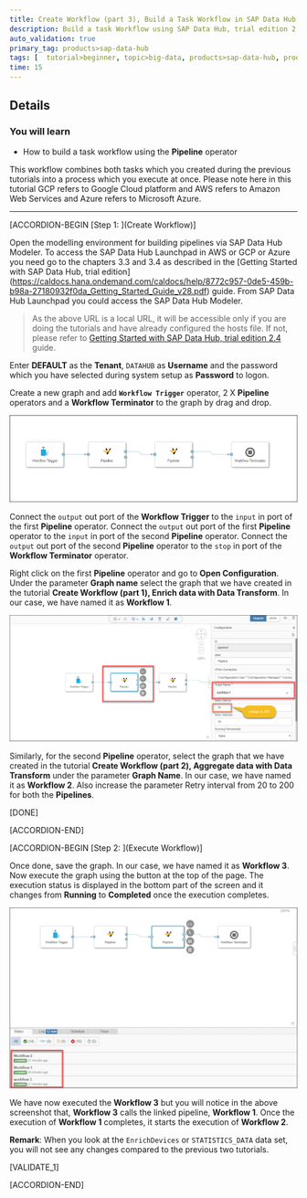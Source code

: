 ```yaml
---
title: Create Workflow (part 3), Build a Task Workflow in SAP Data Hub, Trial Edition 2.5
description: Build a task Workflow using SAP Data Hub, trial edition 2.5.
auto_validation: true
primary_tag: products>sap-data-hub
tags: [  tutorial>beginner, topic>big-data, products>sap-data-hub, products>sap-vora ]
time: 15
---
```


## Details
### You will learn  
  - How to build a task workflow using the **Pipeline** operator

This workflow combines both tasks which you created during the previous tutorials into a process which you execute at once.
Please note here in this tutorial GCP refers to Google Cloud platform and AWS refers to Amazon Web Services and Azure refers to Microsoft Azure.

---

[ACCORDION-BEGIN [Step 1: ](Create Workflow)]

Open the modelling environment for building pipelines via SAP Data Hub Modeler. To access the SAP Data Hub Launchpad in AWS or GCP or Azure you need go to the chapters 3.3 and 3.4 as described in the [Getting Started with SAP Data Hub, trial edition] (https://caldocs.hana.ondemand.com/caldocs/help/8772c957-0de5-459b-b98a-27180932f0da_Getting_Started_Guide_v28.pdf) guide. From SAP Data Hub Launchpad you could access the SAP Data Hub Modeler.

>As the above URL is a local URL, it will be accessible only if you are doing the tutorials and have already configured the hosts file. If not, please refer to [Getting Started with SAP Data Hub, trial edition 2.4](https://caldocs.hana.ondemand.com/caldocs/help/8772c957-0de5-459b-b98a-27180932f0da_Getting_Started_Guide_v28.pdf) guide.

Enter **DEFAULT** as the **Tenant**, `DATAHUB` as **Username** and the password which you have selected during system setup as **Password** to logon.

Create a new graph and add **`Workflow Trigger`** operator, 2 X **Pipeline** operators and a **Workflow Terminator** to the graph by drag and drop.

![picture_01](./datahub-trial-v2-workflow-part03_01.png)

Connect the `output` out port of the **Workflow Trigger** to the `input` in port of the first **Pipeline** operator. Connect the `output` out port of the first **Pipeline** operator to the `input` in port of the second **Pipeline** operator. Connect the `output` out port of the second **Pipeline** operator to the `stop` in port of the **Workflow Terminator** operator.

Right click on the first **Pipeline** operator and go to **Open Configuration**. Under the parameter **Graph name** select the graph that we have created in the tutorial **Create Workflow (part 1), Enrich data with Data Transform**. In our case, we have named it as **Workflow 1**.

![picture_03](./datahub-trial-v2-workflow-part03_03.png)

Similarly, for the second **Pipeline** operator, select the graph that we have created in the tutorial **Create Workflow (part 2), Aggregate data with Data Transform** under the parameter **Graph Name**. In our case, we have named it as **Workflow 2**. Also increase the parameter Retry interval from 20 to 200 for both the **Pipelines**.

[DONE]

[ACCORDION-END]

[ACCORDION-BEGIN [Step 2: ](Execute Workflow)]

Once done, save the graph. In our case, we have named it as **Workflow 3**. Now execute the graph using the button at the top of the page. The execution status is displayed in the bottom part of the screen and it changes from **Running** to **Completed** once the execution completes.

![picture_02](./datahub-trial-v2-workflow-part03_02.png)

We have now executed the **Workflow 3** but you will notice in the above screenshot that, **Workflow 3** calls the linked pipeline, **Workflow 1**. Once the execution of **Workflow 1** completes, it starts the execution of **Workflow 2**.

**Remark**: When you look at the `EnrichDevices` or `STATISTICS_DATA` data set, you will not see any changes compared to the previous two tutorials.

[VALIDATE_1]

[ACCORDION-END]
